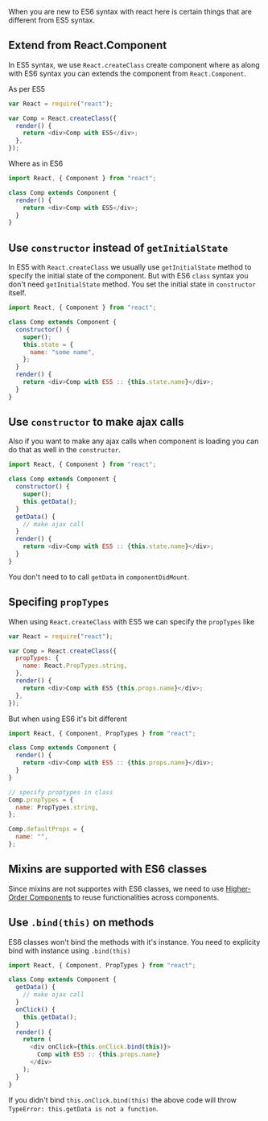 <!--


---
 "ReactJS : writing in ES6"
excerpt: "When writing ReactJS components in ES6 here is the certain things that are different from ES5 syntax"
date: 2016-02-12 00:00:00 IST
updated: 2016-02-12 00:03:00 IST
categories: javascript
tags: reactjs
---

-->
<!DOCTYPE html>
<html>

<head>
  <title>basic-git-workflow</title>
  <meta charset="utf-8">
  <meta name="viewport" content="width=device-width, initial-scale=1.0">


  <link rel="stylesheet" href="./css/bootstrap.css">
  <link rel="stylesheet" href="./css/bootstrap.grid.css">
  <link rel="stylesheet" href="./css/bootstrap.min.css">
  <link rel="stylesheet" href="./css/bootstrap-reboot.min.css">
  <link rel="stylesheet" href="./css/bootstrap.css.map">
  <link rel="stylesheet" href="./css/blog-home.css">
  <link rel="stylesheet" href="./css/prism.css">
  <script async defer src="./css/prism.js"></script>
</head>

<body>

When you are new to ES6 syntax with react here is certain things that are different from ES5 syntax.

## Extend from React.Component

In ES5 syntax, we use `React.createClass` create component where as along with ES6 syntax you can extends the component from `React.Component`.

As per ES5

```js
var React = require("react");

var Comp = React.createClass({
  render() {
    return <div>Comp with ES5</div>;
  },
});
```

Where as in ES6

```js
import React, { Component } from "react";

class Comp extends Component {
  render() {
    return <div>Comp with ES5</div>;
  }
}
```

## Use `constructor` instead of `getInitialState`

In ES5 with `React.createClass` we usually use `getInitialState` method to specify the initial state of the component. But with ES6 `class` syntax you don't need `getInitialState` method. You set the initial state in `constructor` itself.

```js
import React, { Component } from "react";

class Comp extends Component {
  constructor() {
    super();
    this.state = {
      name: "some name",
    };
  }
  render() {
    return <div>Comp with ES5 :: {this.state.name}</div>;
  }
}
```

## Use `constructor` to make ajax calls

Also if you want to make any ajax calls when component is loading you can do that as well in the `constructor`.

```js
import React, { Component } from "react";

class Comp extends Component {
  constructor() {
    super();
    this.getData();
  }
  getData() {
    // make ajax call
  }
  render() {
    return <div>Comp with ES5 :: {this.state.name}</div>;
  }
}
```

You don't need to to call `getData` in `componentDidMount`.

## Specifing `propTypes`

When using `React.createClass` with ES5 we can specify the `propTypes` like

```js
var React = require("react");

var Comp = React.createClass({
  propTypes: {
    name: React.PropTypes.string,
  },
  render() {
    return <div>Comp with ES5 {this.props.name}</div>;
  },
});
```

But when using ES6 it's bit different

```js
import React, { Component, PropTypes } from "react";

class Comp extends Component {
  render() {
    return <div>Comp with ES5 :: {this.props.name}</div>;
  }
}

// specify proptypes in class
Comp.propTypes = {
  name: PropTypes.string,
};

Comp.defaultProps = {
  name: "",
};
```

## Mixins are supported with ES6 classes

Since mixins are not supportes with ES6 classes, we need to use [Higher-Order Components](https://gist.github.com/sebmarkbage/ef0bf1f338a7182b6775) to reuse functionalities across components.

## Use `.bind(this)` on methods

ES6 classes won't bind the methods with it's instance. You need to explicity bind with instance using `.bind(this)`

```js
import React, { Component, PropTypes } from "react";

class Comp extends Component {
  getData() {
    // make ajax call
  }
  onClick() {
    this.getData();
  }
  render() {
    return (
      <div onClick={this.onClick.bind(this)}>
        Comp with ES5 :: {this.props.name}
      </div>
    );
  }
}
```

If you didn't bind `this.onClick.bind(this)` the above code will throw `TypeError: this.getData is not a function`.
